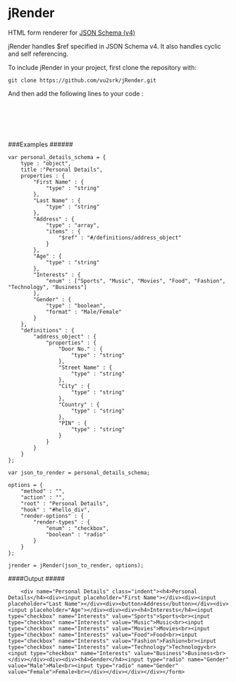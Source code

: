 jRender
=======

HTML form renderer for [JSON Schema (v4)](http://json-schema.org/)

jRender handles $ref specified in JSON Schema v4. It also handles cyclic and self referencing.

To include jRender in your project, first clone the repository with:

<pre><code>git clone https://github.com/vu2srk/jRender.git
</code></pre> 

And then add the following lines to your code : 

<pre><code><script src="lib/jquery.js" type="text/javascript"></script>
<script src="jRender.js" type="text/javascript"></script>
</code></pre> 

###Examples ######

<pre><code>var personal_details_schema = {
	type : "object",
	title :"Personal Details",
	properties : {
		"First Name" : {
			"type" : "string"
		},
		"Last Name" : {
			"type" : "string"
		},
		"Address" : {
			"type" : "array",
			"items" : {
				"$ref" : "#/definitions/address_object"
			}
		},
		"Age" : {
			"type" : "string"
		},
		"Interests" : {
			"enum" : ["Sports", "Music", "Movies", "Food", "Fashion", "Technology", "Business"]
		},
		"Gender" : {
			"type" : "boolean",
			"format" : "Male/Female"
		}
	},
	"definitions" : {
		"address_object" : {
			"properties" : {
				"Door No." : {
					"type" : "string"
				},
				"Street Name" : {
					"type" : "string"
				},
				"City" : {
					"type" : "string"
				},
				"Country" : {
					"type" : "string"
				},
				"PIN" : {
					"type" : "string"
				}
			}
		}
	}
};
</code></pre> 

<pre><code>var json_to_render = personal_details_schema;

options = {
	"method" : "",
	"action" : "",
	"root" : "Personal Details",
	"hook" : "#hello_div",
	"render-options" : {
		"render-types" : {
			"enum" : "checkbox",
			"boolean" : "radio"
		}
	}
};

jrender = jRender(json_to_render, options);
</code></pre> 

####Output #####

<form method="" action="" name="Personal Details"><div id="hello_div">

    	<div name="Personal Details" class="indent"><h4>Personal Details</h4><div><input placeholder="First Name"></div><div><input placeholder="Last Name"></div><div><button>Address</button></div><div><input placeholder="Age"></div><div><div><h4>Interests</h4><input type="checkbox" name="Interests" value="Sports">Sports<br><input type="checkbox" name="Interests" value="Music">Music<br><input type="checkbox" name="Interests" value="Movies">Movies<br><input type="checkbox" name="Interests" value="Food">Food<br><input type="checkbox" name="Interests" value="Fashion">Fashion<br><input type="checkbox" name="Interests" value="Technology">Technology<br><input type="checkbox" name="Interests" value="Business">Business<br></div></div><div><div><h4>Gender</h4><input type="radio" name="Gender" value="Male">Male<br><input type="radio" name="Gender" value="Female">Female<br></div></div></div></div></form>

